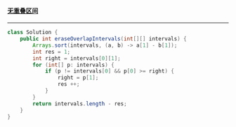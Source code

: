 #### <a href="https://leetcode.cn/problems/non-overlapping-intervals/">无重叠区间</a>

------------------

```java
class Solution {
    public int eraseOverlapIntervals(int[][] intervals) {
        Arrays.sort(intervals, (a, b) -> a[1] - b[1]);
        int res = 1;
        int right = intervals[0][1];
        for (int[] p: intervals) {
            if (p != intervals[0] && p[0] >= right) {
                right = p[1];
                res ++;
            }
        }
        return intervals.length - res;
    }
}
```

